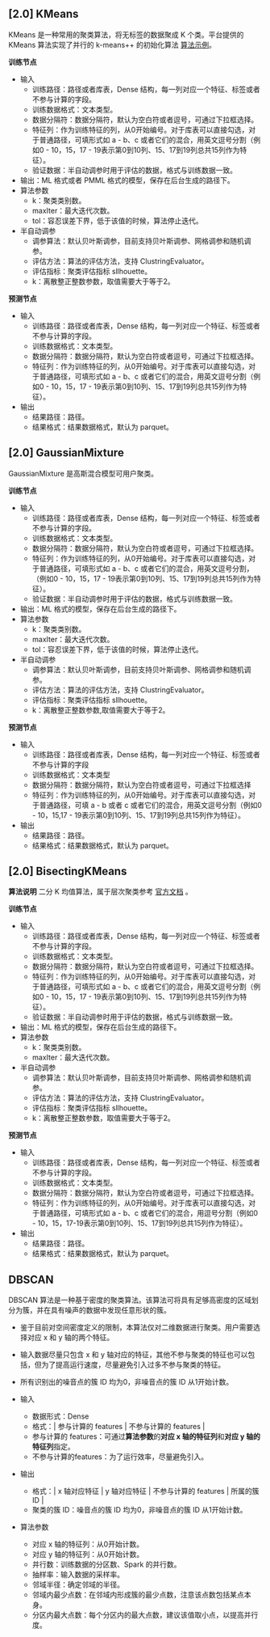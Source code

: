 

## [2.0] KMeans
KMeans 是一种常用的聚类算法，将无标签的数据聚成 K 个类。平台提供的 KMeans 算法实现了并行的 k-means++ 的初始化算法 [算法示例](https://tio.cloud.tencent.com/ml/platform.html?projectId=4265&flowId=13354)。

**训练节点**
  - 输入
    - 训练路径：路径或者库表，Dense 结构，每一列对应一个特征、标签或者不参与计算的字段。
    - 训练数据格式：文本类型。
    - 数据分隔符：数据分隔符，默认为空白符或者逗号，可通过下拉框选择。
    - 特征列：作为训练特征的列，从0开始编号。对于库表可以直接勾选，对于普通路径，可填形式如 a - b、c 或者它们的混合，用英文逗号分割（例如0 - 10，15，17 - 19表示第0到10列、15、17到19列总共15列作为特征）。
    - 验证数据：半自动调参时用于评估的数据，格式与训练数据一致。
  - 输出：ML 格式或者 PMML 格式的模型，保存在后台生成的路径下。
  - 算法参数
    - k：聚类类别数。
    - maxIter：最大迭代次数。
    - tol：容忍误差下界，低于该值的时候，算法停止迭代。
  - 半自动调参
    - 调参算法：默认贝叶斯调参，目前支持贝叶斯调参、网格调参和随机调参。
    - 评估方法：算法的评估方法，支持 ClustringEvaluator。
    - 评估指标：聚类评估指标 sllhouette。
    - k：离散整正整数参数，取值需要大于等于2。

**预测节点**
  - 输入
    - 训练路径：路径或者库表，Dense 结构，每一列对应一个特征、标签或者不参与计算的字段。
    - 训练数据格式：文本类型。
    - 数据分隔符：数据分隔符，默认为空白符或者逗号，可通过下拉框选择。
    - 特征列：作为训练特征的列，从0开始编号。对于库表可以直接勾选，对于普通路径，可填形式如 a - b、c 或者它们的混合，用英文逗号分割（例如0 - 10，15，17 - 19表示第0到10列、15、17到19列总共15列作为特征）。
  - 输出
    - 结果路径：路径。
    - 结果格式：结果数据格式，默认为 parquet。


##  [2.0] GaussianMixture

GaussianMixture 是高斯混合模型可用户聚类。

**训练节点**
  - 输入
    - 训练路径：路径或者库表，Dense 结构，每一列对应一个特征、标签或者不参与计算的字段。
    - 训练数据格式：文本类型。
    - 数据分隔符：数据分隔符，默认为空白符或者逗号，可通过下拉框选择。
    - 特征列：作为训练特征的列，从0开始编号。对于库表可以直接勾选，对于普通路径，可填形式如 a - b、c 或者它们的混合，用英文逗号分割，（例如0 - 10，15，17 - 19表示第0到10列、15、17到19列总共15列作为特征）。
    - 验证数据：半自动调参时用于评估的数据，格式与训练数据一致。
  - 输出：ML 格式的模型，保存在后台生成的路径下。
  - 算法参数
    - k：聚类类别数。
    - maxIter：最大迭代次数。
    - tol：容忍误差下界，低于该值的时候，算法停止迭代。
  - 半自动调参
    - 调参算法：默认贝叶斯调参，目前支持贝叶斯调参、网格调参和随机调参。
    - 评估方法：算法的评估方法，支持 ClustringEvaluator。
    - 评估指标：聚类评估指标 sllhouette。
    - k：离散整正整数参数,取值需要大于等于2。

**预测节点**
  - 输入
    - 训练路径：路径或者库表，Dense 结构，每一列对应一个特征、标签或者不参与计算的字段
    - 训练数据格式：文本类型
    - 数据分隔符：数据分隔符，默认为空白符或者逗号，可通过下拉框选择
    - 特征列：作为训练特征的列，从0开始编号。对于库表可以直接勾选，对于普通路径，可填 a - b 或者 c 或者它们的混合，用英文逗号分割（例如0 - 10，15,17 - 19表示第0到10列、15、17到19列总共15列作为特征）。
  - 输出
    - 结果路径：路径。 
    - 结果格式：结果数据格式，默认为 parquet。 

##  [2.0] BisectingKMeans

**算法说明**
二分 K 均值算法，属于层次聚类参考 [官方文档](http://citeseerx.ist.psu.edu/viewdoc/summary?doi=10.1.1.125.9225) 。


**训练节点**
  - 输入
    - 训练路径：路径或者库表，Dense 结构，每一列对应一个特征、标签或者不参与计算的字段。
    - 训练数据格式：文本类型。
    - 数据分隔符：数据分隔符，默认为空白符或者逗号，可通过下拉框选择。
    - 特征列：作为训练特征的列，从0开始编号。对于库表可以直接勾选，对于普通路径，可填形式如 a - b、c 或者它们的混合，用英文逗号分割（例如0 - 10，15，17 - 19表示第0到10列、15、17到19列总共15列作为特征）。
    - 验证数据：半自动调参时用于评估的数据，格式与训练数据一致。
  - 输出：ML 格式的模型，保存在后台生成的路径下。
  - 算法参数
    - k：聚类类别数。
    - maxIter：最大迭代次数。
  - 半自动调参
    - 调参算法：默认贝叶斯调参，目前支持贝叶斯调参、网格调参和随机调参。
    - 评估方法：算法的评估方法，支持 ClustringEvaluator。
    - 评估指标：聚类评估指标 sllhouette。
    - k：离散整正整数参数，取值需要大于等于2。

**预测节点**
  - 输入
    - 训练路径：路径或者库表，Dense 结构，每一列对应一个特征、标签或者不参与计算的字段。
    - 训练数据格式：文本类型。
    - 数据分隔符：数据分隔符，默认为空白符或者逗号，可通过下拉框选择。
    - 特征列：作为训练特征的列，从0开始编号。对于库表可以直接勾选，对于普通路径，可填形式如 a - b、c 或者它们的混合，用逗号分割（例如0 - 10，15，17-19表示第0到10列、15、17到19列总共15列作为特征）。
  - 输出
    - 结果路径：路径。
    - 结果格式：结果数据格式，默认为 parquet。


## DBSCAN
DBSCAN 算法是一种基于密度的聚类算法。该算法可将具有足够高密度的区域划分为簇，并在具有噪声的数据中发现任意形状的簇。

- 鉴于目前对空间密度定义的限制，本算法仅对二维数据进行聚类。用户需要选择对应 x 和 y 轴的两个特征。
 - 输入数据尽量只包含 x 和 y 轴对应的特征，其他不参与聚类的特征也可以包括，但为了提高运行速度，尽量避免引入过多不参与聚类的特征。
 - 所有识别出的噪音点的簇 ID 均为0，非噪音点的簇 ID 从1开始计数。

- 输入
  - 数据形式：Dense
  - 格式：| 参与计算的 features | 不参与计算的 features |
  - 参与计算的 features：可通过**算法参数**的**对应 x 轴的特征列**和**对应 y 轴的特征列**指定。
  -  不参与计算的features：为了运行效率，尽量避免引入。
- 输出
  - 格式：| x 轴对应特征 | y 轴对应特征 | 不参与计算的 features | 所属的簇 ID |
  - 聚类的簇 ID：噪音点的簇 ID 均为0，非噪音点的簇 ID 从1开始计数。
- 算法参数
  - 对应 x 轴的特征列：从0开始计数。
  - 对应 y 轴的特征列：从0开始计数。
  - 并行数：训练数据的分区数、Spark 的并行数。
  - 抽样率：输入数据的采样率。
  - 邻域半径：确定邻域的半径。
  - 邻域内最少点数：在邻域内形成簇的最少点数，注意该点数包括某点本身。
  - 分区内最大点数：每个分区内的最大点数，建议该值取小点，以提高并行度。
